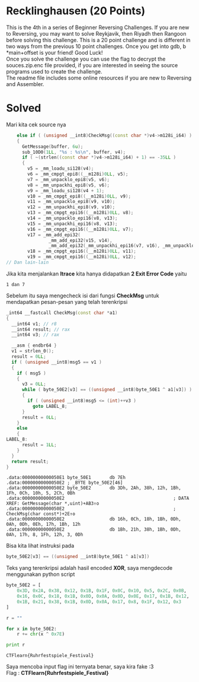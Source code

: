# Recklinghausen (20 Points)
This is the 4th in a series of Beginner Reversing Challenges. If you are new to Reversing, you may want to solve Reykjavik, then Riyadh then Rangoon before solving this challenge. This is a 20 point challenge and is different in two ways from the previous 10 point challenges. Once you get into gdb, b *main+offset is your friend! Good Luck!
<br>
Once you solve the challenge you can use the flag to decrypt the souces.zip.enc file provided, if you are interested in seeing the source programs used to create the challenge.
<br>
The readme file includes some online resources if you are new to Reversing and Assembler.
# Solved
Mari kita cek source nya
```cpp
    else if ( (unsigned __int8)CheckMsg((const char *)v4->m128i_i64) )
    {
      GetMessage(buffer, 6u);
      sub_10D0(1LL, "%s : %s\n", buffer, v4);
      if ( ~(strlen((const char *)v4->m128i_i64) + 1) == -35LL )
      {
        v5 = _mm_loadu_si128(v4);
        v6 = _mm_cmpgt_epi8((__m128i)0LL, v5);
        v7 = _mm_unpacklo_epi8(v5, v6);
        v8 = _mm_unpackhi_epi8(v5, v6);
        v9 = _mm_loadu_si128(v4 + 1);
        v10 = _mm_cmpgt_epi8((__m128i)0LL, v9);
        v11 = _mm_unpacklo_epi8(v9, v10);
        v12 = _mm_unpackhi_epi8(v9, v10);
        v13 = _mm_cmpgt_epi16((__m128i)0LL, v8);
        v14 = _mm_unpacklo_epi16(v8, v13);
        v15 = _mm_unpackhi_epi16(v8, v13);
        v16 = _mm_cmpgt_epi16((__m128i)0LL, v7);
        v17 = _mm_add_epi32(
                _mm_add_epi32(v15, v14),
                _mm_add_epi32(_mm_unpackhi_epi16(v7, v16), _mm_unpacklo_epi16(v7, v16)));
        v18 = _mm_cmpgt_epi16((__m128i)0LL, v11);
        v19 = _mm_cmpgt_epi16((__m128i)0LL, v12);
// Dan lain-lain
```
Jika kita menjalankan <b>ltrace</b> kita hanya didapatkan <b>2 Exit Error Code</b> yaitu
```
1 dan 7
```
Sebelum itu saya mengecheck isi dari fungsi <b>CheckMsg</b> untuk mendapatkan pesan-pesan yang telah terenkripsi
```cpp
_int64 __fastcall CheckMsg(const char *a1)
{
  __int64 v1; // r8
  __int64 result; // rax
  __int64 v3; // rax

  __asm { endbr64 }
  v1 = strlen_0();
  result = 0LL;
  if ( (unsigned __int8)msg5 == v1 )
  {
    if ( msg5 )
    {
      v3 = 0LL;
      while ( byte_50E2[v3] == ((unsigned __int8)byte_50E1 ^ a1[v3]) )
      {
        if ( (unsigned __int8)msg5 <= (int)++v3 )
          goto LABEL_8;
      }
      result = 0LL;
    }
    else
    {
LABEL_8:
      result = 1LL;
    }
  }
  return result;
}
```
```
.data:00000000000050E1 byte_50E1       db 7Eh
.data:00000000000050E2 ; _BYTE byte_50E2[46]
.data:00000000000050E2 byte_50E2       db 3Dh, 2Ah, 38h, 12h, 1Bh, 1Fh, 0Ch, 10h, 5, 2Ch, 0Bh
.data:00000000000050E2                                         ; DATA XREF: GetMessage(char *,uint)+AB3↑o
.data:00000000000050E2                                         ; CheckMsg(char const*)+2E↑o
.data:00000000000050E2                 db 16h, 0Ch, 18h, 1Bh, 0Dh, 0Ah, 0Dh, 0Eh, 17h, 1Bh, 12h
.data:00000000000050E2                 db 1Bh, 21h, 38h, 1Bh, 0Dh, 0Ah, 17h, 8, 1Fh, 12h, 3, 0Dh
```
Bisa kita lihat instruksi pada
```cpp
byte_50E2[v3] == ((unsigned __int8)byte_50E1 ^ a1[v3])
```
Teks yang terenkripsi adalah hasil encoded <b>XOR</b>, saya mengdecode menggunakan python script
```python
byte_50E2 = [
    0x3D, 0x2A, 0x38, 0x12, 0x1B, 0x1F, 0x0C, 0x10, 0x5, 0x2C, 0x0B,
    0x16, 0x0C, 0x18, 0x1B, 0x0D, 0x0A, 0x0D, 0x0E, 0x17, 0x1B, 0x12,
    0x1B, 0x21, 0x38, 0x1B, 0x0D, 0x0A, 0x17, 0x8, 0x1F, 0x12, 0x3
]

r = ""

for x in byte_50E2:
    r += chr(x ^ 0x7E)

print r
```
```
CTFlearn{Ruhrfestspiele_Festival}
```
Saya mencoba input flag ini ternyata benar, saya kira fake :3<br>
Flag : <b>CTFlearn{Ruhrfestspiele_Festival}</b>